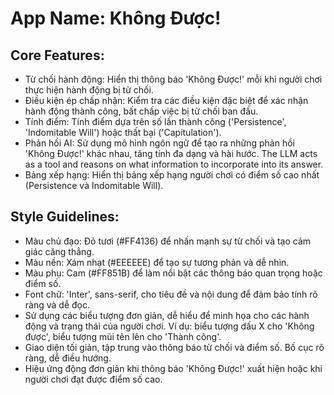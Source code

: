 # **App Name**: Không Được!

## Core Features:

- Từ chối hành động: Hiển thị thông báo 'Không Được!' mỗi khi người chơi thực hiện hành động bị từ chối.
- Điều kiện ép chấp nhận: Kiểm tra các điều kiện đặc biệt để xác nhận hành động thành công, bất chấp việc bị từ chối ban đầu.
- Tính điểm: Tính điểm dựa trên số lần thành công ('Persistence', 'Indomitable Will') hoặc thất bại ('Capitulation').
- Phản hồi AI: Sử dụng mô hình ngôn ngữ để tạo ra những phản hồi 'Không Được!' khác nhau, tăng tính đa dạng và hài hước. The LLM acts as a tool and reasons on what information to incorporate into its answer.
- Bảng xếp hạng: Hiển thị bảng xếp hạng người chơi có điểm số cao nhất (Persistence và Indomitable Will).

## Style Guidelines:

- Màu chủ đạo: Đỏ tươi (#FF4136) để nhấn mạnh sự từ chối và tạo cảm giác căng thẳng.
- Màu nền: Xám nhạt (#EEEEEE) để tạo sự tương phản và dễ nhìn.
- Màu phụ: Cam (#FF851B) để làm nổi bật các thông báo quan trọng hoặc điểm số.
- Font chữ: 'Inter', sans-serif, cho tiêu đề và nội dung để đảm bảo tính rõ ràng và dễ đọc.
- Sử dụng các biểu tượng đơn giản, dễ hiểu để minh họa cho các hành động và trạng thái của người chơi. Ví dụ: biểu tượng dấu X cho 'Không được', biểu tượng mũi tên lên cho 'Thành công'.
- Giao diện tối giản, tập trung vào thông báo từ chối và điểm số. Bố cục rõ ràng, dễ điều hướng.
- Hiệu ứng động đơn giản khi thông báo 'Không Được!' xuất hiện hoặc khi người chơi đạt được điểm số cao.